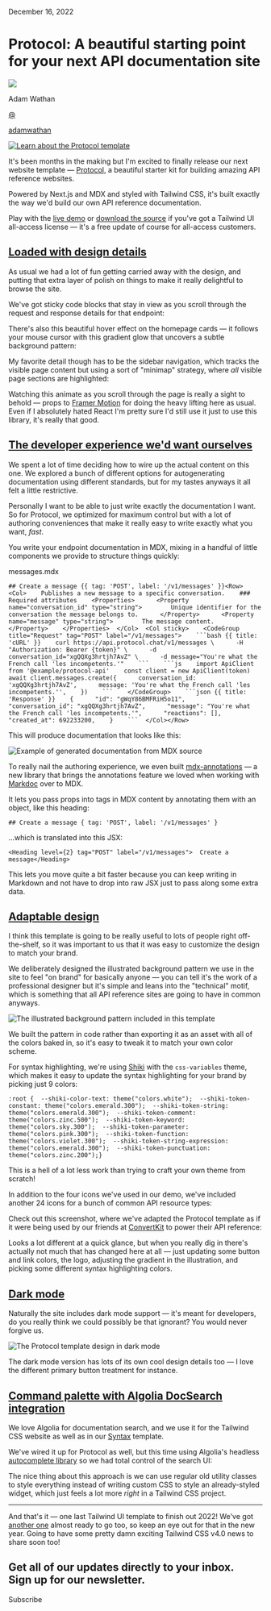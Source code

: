 <!--$-->

<!--/$-->

December 16, 2022

# Protocol: A beautiful starting point for your next API documentation site

![](/_next/image?url=%2F_next%2Fstatic%2Fmedia%2Fadamwathan.f69b0b90.jpg\&w=96\&q=75)

Adam Wathan

[@](https://twitter.com/adamwathan)

<!-- -->

[adamwathan](https://twitter.com/adamwathan)

[![Learn about the Protocol template](/_next/image?url=%2F_next%2Fstatic%2Fmedia%2Fhome.64504590.png\&w=3840\&q=75)](https://tailwindui.com/templates/protocol)

It's been months in the making but I'm excited to finally release our next website template — [Protocol](https://tailwindui.com/templates/protocol), a beautiful starter kit for building amazing API reference websites.

Powered by Next.js and MDX and styled with Tailwind CSS, it's built exactly the way we'd build our own API reference documentation.

Play with the [live demo](https://protocol.tailwindui.com/) or [download the source](https://tailwindui.com/templates/protocol) if you've got a Tailwind UI all-access license — it's a free update of course for all-access customers.

## [Loaded with design details](#loaded-with-design-details)

As usual we had a lot of fun getting carried away with the design, and putting that extra layer of polish on things to make it really delightful to browse the site.

We've got sticky code blocks that stay in view as you scroll through the request and response details for that endpoint:

[](https://assets.tailwindcss.com/blog/2022-12-15-protocol-api-documentation-template/sticky-code-blocks.mp4)

There's also this beautiful hover effect on the homepage cards — it follows your mouse cursor with this gradient glow that uncovers a subtle background pattern:

[](https://assets.tailwindcss.com/blog/2022-12-15-protocol-api-documentation-template/hovering-cards.mp4)

My favorite detail though has to be the sidebar navigation, which tracks the visible page content but using a sort of "minimap" strategy, where *all* visible page sections are highlighted:

[](https://assets.tailwindcss.com/blog/2022-12-15-protocol-api-documentation-template/animated-sidebar.mp4)

Watching this animate as you scroll through the page is really a sight to behold — props to [Framer Motion](https://www.framer.com/motion/) for doing the heavy lifting here as usual. Even if I absolutely hated React I'm pretty sure I'd still use it just to use this library, it's really that good.

## [The developer experience we'd want ourselves](#the-developer-experience-wed-want-ourselves)

We spent a lot of time deciding how to wire up the actual content on this one. We explored a bunch of different options for autogenerating documentation using different standards, but for my tastes anyways it all felt a little restrictive.

Personally I want to be able to just write exactly the documentation I want. So for Protocol, we optimized for maximum control but with a lot of authoring conveniences that make it really easy to write exactly what you want, *fast*.

You write your endpoint documentation in MDX, mixing in a handful of little components we provide to structure things quickly:

messages.mdx

````
## Create a message {{ tag: 'POST', label: '/v1/messages' }}<Row>  <Col>    Publishes a new message to a specific conversation.    ### Required attributes    <Properties>      <Property name="conversation_id" type="string">        Unique identifier for the conversation the message belongs to.      </Property>      <Property name="message" type="string">        The message content.      </Property>    </Properties>  </Col>  <Col sticky>    <CodeGroup title="Request" tag="POST" label="/v1/messages">    ```bash {{ title: 'cURL' }}    curl https://api.protocol.chat/v1/messages \      -H "Authorization: Bearer {token}" \      -d conversation_id="xgQQXg3hrtjh7AvZ" \      -d message="You're what the French call 'les incompetents.'"    ```    ```js    import ApiClient from '@example/protocol-api'    const client = new ApiClient(token)    await client.messages.create({      conversation_id: 'xgQQXg3hrtjh7AvZ',      message: 'You're what the French call 'les incompetents.'',    })    ```    </CodeGroup>    ```json {{ title: 'Response' }}    {      "id": "gWqY86BMFRiH5o11",      "conversation_id": "xgQQXg3hrtjh7AvZ",      "message": "You're what the French call 'les incompetents.'",      "reactions": [],      "created_at": 692233200,    }    ```  </Col></Row>
````

This will produce documentation that looks like this:

![Example of generated documentation from MDX source](/_next/image?url=%2F_next%2Fstatic%2Fmedia%2Fdocumentation.aa017ed8.png\&w=3840\&q=75)

To really nail the authoring experience, we even built [mdx-annotations](https://www.npmjs.com/package/mdx-annotations) — a new library that brings the annotations feature we loved when working with [Markdoc](https://markdoc.dev/) over to MDX.

It lets you pass props into tags in MDX content by annotating them with an object, like this heading:

```
## Create a message { tag: 'POST', label: '/v1/messages' }
```

...which is translated into this JSX:

```
<Heading level={2} tag="POST" label="/v1/messages">  Create a message</Heading>
```

This lets you move quite a bit faster because you can keep writing in Markdown and not have to drop into raw JSX just to pass along some extra data.

## [Adaptable design](#adaptable-design)

I think this template is going to be really useful to lots of people right off-the-shelf, so it was important to us that it was easy to customize the design to match your brand.

We deliberately designed the illustrated background pattern we use in the site to feel "on brand" for basically anyone — you can tell it's the work of a professional designer but it's simple and leans into the "technical" motif, which is something that all API reference sites are going to have in common anyways.

![The illustrated background pattern included in this template](/_next/image?url=%2F_next%2Fstatic%2Fmedia%2Ftexture.362b33cf.png\&w=3840\&q=75)

We built the pattern in code rather than exporting it as an asset with all of the colors baked in, so it's easy to tweak it to match your own color scheme.

For syntax highlighting, we're using [Shiki](https://github.com/shikijs/shiki) with the `css-variables` theme, which makes it easy to update the syntax highlighting for your brand by picking just 9 colors:

```
:root {  --shiki-color-text: theme("colors.white");  --shiki-token-constant: theme("colors.emerald.300");  --shiki-token-string: theme("colors.emerald.300");  --shiki-token-comment: theme("colors.zinc.500");  --shiki-token-keyword: theme("colors.sky.300");  --shiki-token-parameter: theme("colors.pink.300");  --shiki-token-function: theme("colors.violet.300");  --shiki-token-string-expression: theme("colors.emerald.300");  --shiki-token-punctuation: theme("colors.zinc.200");}
```

This is a hell of a lot less work than trying to craft your own theme from scratch!

In addition to the four icons we've used in our demo, we've included another 24 icons for a bunch of common API resource types:

Check out this screenshot, where we've adapted the Protocol template as if it were being used by our friends at [ConvertKit](https://convertkit.com/) to power their API reference:

Looks a lot different at a quick glance, but when you really dig in there's actually not much that has changed here at all — just updating some button and link colors, the logo, adjusting the gradient in the illustration, and picking some different syntax highlighting colors.

## [Dark mode](#dark-mode)

Naturally the site includes dark mode support — it's meant for developers, do you really think we could possibly be that ignorant? You would never forgive us.

![The Protocol template design in dark mode](/_next/image?url=%2F_next%2Fstatic%2Fmedia%2Fdarkmode.0cfe77da.png\&w=3840\&q=75)

The dark mode version has lots of its own cool design details too — I love the different primary button treatment for instance.

## [Command palette with Algolia DocSearch integration](#command-palette-with-algolia-docsearch-integration)

We love Algolia for documentation search, and we use it for the Tailwind CSS website as well as in our [Syntax](https://tailwindui.com/templates/syntax) template.

We've wired it up for Protocol as well, but this time using Algolia's headless [autocomplete library](https://www.algolia.com/doc/ui-libraries/autocomplete/introduction/what-is-autocomplete/) so we had total control of the search UI:

[](https://assets.tailwindcss.com/blog/2022-12-15-protocol-api-documentation-template/command-palette.mp4)

The nice thing about this approach is we can use regular old utility classes to style everything instead of writing custom CSS to style an already-styled widget, which just feels a lot more *right* in a Tailwind CSS project.

***

And that's it — one last Tailwind UI template to finish out 2022! We've got [another one](https://twitter.com/jamesm/status/1597230404200968195) almost ready to go too, so keep an eye out for that in the new year. Going to have some pretty damn exciting Tailwind CSS v4.0 news to share soon too!

Get all of our updates directly to your inbox.\
Sign up for our newsletter.
---------------------------

Subscribe

<!--$-->

<!--/$-->
